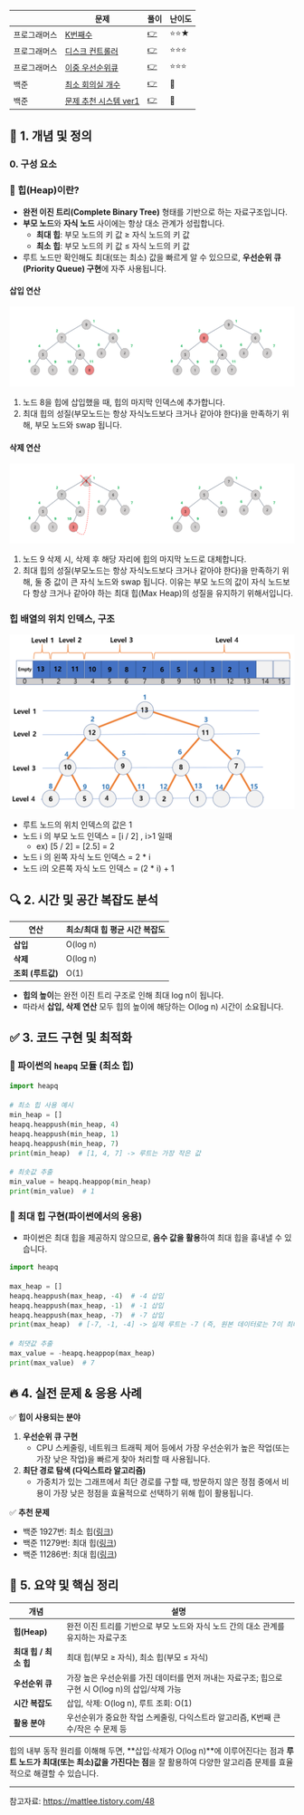 <!-- https://school.programmers.co.kr/learn/challenges?tab=algorithm_practice_kit -->
||문제|풀이|난이도|
|--|--|--|--|
|프로그래머스|[K번째수](https://school.programmers.co.kr/learn/courses/30/lessons/42626)|[👉](./01_K번째수.py)|⭐️⭐️★|
|프로그래머스|[디스크 컨트롤러](https://school.programmers.co.kr/learn/courses/30/lessons/42627)|[👉](./02_디스크컨트롤러.py)|⭐️⭐️⭐️|
|프로그래머스|[이중 우선순위큐](https://school.programmers.co.kr/learn/courses/30/lessons/42628)|[👉](./03_이중우선순위큐.py)|⭐️⭐️⭐️|
|백준|[최소 회의실 개수](https://www.acmicpc.net/problem/19598)|[👉](./04_최소회의실개수.py)|💛|
|백준|[문제 추천 시스템 ver1](https://www.acmicpc.net/problem/21939)|[👉](./05_문제추천시스템ver1.py)|💛|

## 📌 1. 개념 및 정의

### 0. 구성 요소

### 🔹 힙(Heap)이란?

- **완전 이진 트리(Complete Binary Tree)** 형태를 기반으로 하는 자료구조입니다.
- **부모 노드**와 **자식 노드** 사이에는 항상 대소 관계가 성립합니다.
    - **최대 힙**: 부모 노드의 키 값 ≥ 자식 노드의 키 값
    - **최소 힙**: 부모 노드의 키 값 ≤ 자식 노드의 키 값
- 루트 노드만 확인해도 최대(또는 최소) 값을 빠르게 알 수 있으므로, **우선순위 큐(Priority Queue) 구현**에 자주 사용됩니다.

#### 삽입 연산
![insert](img/insert.png)
1. 노드 8을 힙에 삽입했을 때, 힙의 마지막 인덱스에 추가합니다.
2. 최대 힙의 성질(부모노드는 항상 자식노드보다 크거나 같아야 한다)을 만족하기 위해, 부모 노드와 swap 됩니다.
#### 삭제 연산
![delete](img/delete.png)
1. 노드 9 삭제 시, 삭제 후 해당 자리에 힙의 마지막 노드로 대체합니다.
2. 최대 힙의 성질(부모노드는 항상 자식노드보다 크거나 같아야 한다)을 만족하기 위해, 둘 중 값이 큰 자식 노드와 swap 됩니다. 
이유는 부모 노드의 값이 자식 노드보다 항상 크거나 같아야 하는 최대 힙(Max Heap)의 성질을 유지하기 위해서입니다.

### 힙 배열의 위치 인덱스, 구조
![heap structure](./img/heap_structure.png)

- 루트 노드의 위치 인덱스의 값은 1
- 노드 i 의 부모 노드 인덱스 = [i / 2] , i>1 일때
    - ex) [5 / 2] = [2.5] = 2
- 노드 i 의 왼쪽 자식 노드 인덱스 = 2 * i
- 노드 i의 오른쪽 자식 노드 인덱스 = (2 * i) + 1

## 🔍 2. 시간 및 공간 복잡도 분석

| 연산 | 최소/최대 힙 평균 시간 복잡도 |
| --- | --- |
| **삽입** | O(log n) |
| **삭제** | O(log n) |
| **조회 (루트값)** | O(1) |
- **힙의 높이**는 완전 이진 트리 구조로 인해 최대 log n이 됩니다.
- 따라서 **삽입, 삭제 연산** 모두 힙의 높이에 해당하는 O(log n) 시간이 소요됩니다.

## ✅ 3. 코드 구현 및 최적화

### 🔹 파이썬의 `heapq` 모듈 (최소 힙)

```python
import heapq

# 최소 힙 사용 예시
min_heap = []
heapq.heappush(min_heap, 4)
heapq.heappush(min_heap, 1)
heapq.heappush(min_heap, 7)
print(min_heap)  # [1, 4, 7] -> 루트는 가장 작은 값

# 최솟값 추출
min_value = heapq.heappop(min_heap)
print(min_value)  # 1

```

### 🔹 최대 힙 구현(파이썬에서의 응용)

- 파이썬은 최대 힙을 제공하지 않으므로, **음수 값을 활용**하여 최대 힙을 흉내낼 수 있습니다.

```python
import heapq

max_heap = []
heapq.heappush(max_heap, -4)  # -4 삽입
heapq.heappush(max_heap, -1)  # -1 삽입
heapq.heappush(max_heap, -7)  # -7 삽입
print(max_heap)  # [-7, -1, -4] -> 실제 루트는 -7 (즉, 원본 데이터로는 7이 최대)

# 최댓값 추출
max_value = -heapq.heappop(max_heap)
print(max_value)  # 7

```

## 🔥 4. 실전 문제 & 응용 사례
✅ **힙이 사용되는 분야**

1. **우선순위 큐 구현**
    - CPU 스케줄링, 네트워크 트래픽 제어 등에서 가장 우선순위가 높은 작업(또는 가장 낮은 작업)을 빠르게 찾아 처리할 때 사용됩니다.
2. **최단 경로 탐색 (다익스트라 알고리즘)**
    - 가중치가 있는 그래프에서 최단 경로를 구할 때, 방문하지 않은 정점 중에서 비용이 가장 낮은 정점을 효율적으로 선택하기 위해 힙이 활용됩니다.

✅ **추천 문제**
- 백준 1927번: 최소 힙([링크](https://www.acmicpc.net/problem/1927))
- 백준 11279번: 최대 힙([링크](https://www.acmicpc.net/problem/11279))
- 백준 11286번: 최대 힙([링크](https://www.acmicpc.net/problem/11286))

## 📖 5. 요약 및 핵심 정리

| 개념 | 설명 |
| --- | --- |
| **힙(Heap)** | 완전 이진 트리를 기반으로 부모 노드와 자식 노드 간의 대소 관계를 유지하는 자료구조 |
| **최대 힙 / 최소 힙** | 최대 힙(부모 ≥ 자식), 최소 힙(부모 ≤ 자식) |
| **우선순위 큐** | 가장 높은 우선순위를 가진 데이터를 먼저 꺼내는 자료구조; 힙으로 구현 시 O(log n)의 삽입/삭제 가능 |
| **시간 복잡도** | 삽입, 삭제: O(log n), 루트 조회: O(1) |
| **활용 분야** | 우선순위가 중요한 작업 스케줄링, 다익스트라 알고리즘, K번째 큰 수/작은 수 문제 등 |

힙의 내부 동작 원리를 이해해 두면, **삽입·삭제가 O(log n)**에 이루어진다는 점과 **루트 노드가 최대(또는 최소)값을 가진다는 점**을 잘 활용하여 다양한 알고리즘 문제를 효율적으로 해결할 수 있습니다.

---
참고자료: https://mattlee.tistory.com/48